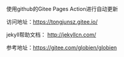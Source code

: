 使用github的Gitee Pages Action进行自动更新

访问地址：https://tongjunsz.gitee.io/

jekyll帮助文档：
http://jekyllcn.com/

参考地址：https://gitee.com/globien/globien
